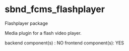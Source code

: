 sbnd_fcms_flashplayer
=====================

Flashplayer package

Media plugin for a flash video player. 

backend component(s) : NO
frontend component(s): YES